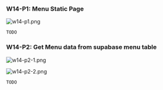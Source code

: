 ### W14-P1: Menu Static Page
 
![w14-p1.png](TODO)
 
```
TODO
```

### W14-P2: Get Menu data from supabase menu table
 
![w14-p2-1.png](TODO)
 
![w14-p2-2.png](TODO)
 
```
TODO
```
